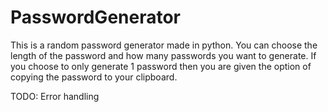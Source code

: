 # PasswordGenerator

This is a random password generator made in python.
You can choose the length of the password and how many passwords you want to generate.
If you choose to only generate 1 password then you are given the option of copying the password to your clipboard.

TODO:
Error handling
